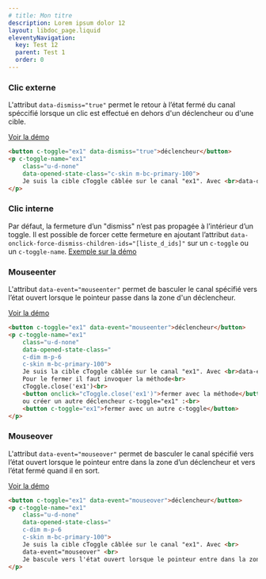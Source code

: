 ```yaml
---
# title: Mon titre
description: Lorem ipsum dolor 12
layout: libdoc_page.liquid
eleventyNavigation:
  key: Test 12
  parent: Test 1
  order: 0
---
```


### Clic externe

L'attribut `data-dismiss="true"` permet le retour à l’état fermé du canal spéccifié lorsque un clic est effectué en dehors d'un déclencheur ou d'une cible.

[Voir la démo](https://ita-design-system.github.io/c-toggle.js/content/example-5.html)

```html
<button c-toggle="ex1" data-dismiss="true">déclencheur</button>
<p c-toggle-name="ex1"
    class="u-d-none"
    data-opened-state-class="c-skin m-bc-primary-100">
    Je suis la cible cToggle câblée sur le canal "ex1". Avec <br>data-dismiss="true" <br>Je me ferme si un clic est effectué en dehors de cette cible.
</p>
```

### Clic interne

Par défaut, la fermeture d’un "dismiss" n’est pas propagée à l’intérieur d’un toggle. Il est possible de forcer cette fermeture en ajoutant l’attribut `data-onclick-force-dismiss-children-ids="[liste_d_ids]"` sur un `c-toggle` ou un `c-toggle-name`. [Exemple sur la démo](https://ita-design-system.github.io/c-toggle.js/content/example-5.html)

### Mouseenter

L'attribut `data-event="mouseenter"` permet de basculer le canal spécifié vers l’état ouvert lorsque le pointeur passe dans la zone d'un déclencheur.

[Voir la démo](https://ita-design-system.github.io/c-toggle.js/content/example-6.html)

```html
<button c-toggle="ex1" data-event="mouseenter">déclencheur</button>
<p c-toggle-name="ex1"
    class="u-d-none"
    data-opened-state-class=" 
    c-dim m-p-6
    c-skin m-bc-primary-100">
    Je suis la cible cToggle câblée sur le canal "ex1". Avec <br>data-event="mouseenter" <br>Je m'ouvre lorsque le pointeur passe dans la zone d'un déclencheur.<br>
    Pour le fermer il faut invoquer la méthode<br>
    cToggle.close('ex1')<br>
    <button onclick="cToggle.close('ex1')">fermer avec la méthode</button><br>
    ou créer un autre déclencheur c-toggle="ex1" :<br>
    <button c-toggle="ex1">fermer avec un autre c-toggle</button>
</p>
```

### Mouseover

L'attribut `data-event="mouseover"` permet de basculer le canal spécifié vers l’état ouvert lorsque le pointeur entre dans la zone d’un déclencheur et vers l’état fermé quand il en sort.

[Voir la démo](https://ita-design-system.github.io/c-toggle.js/content/example-7.html)

```html
<button c-toggle="ex1" data-event="mouseover">déclencheur</button>
<p c-toggle-name="ex1"
    class="u-d-none"
    data-opened-state-class=" 
    c-dim m-p-6
    c-skin m-bc-primary-100">
    Je suis la cible cToggle câblée sur le canal "ex1". Avec <br>
    data-event="mouseover" <br>
    Je bascule vers l'état ouvert lorsque le pointeur entre dans la zone d'un déclencheur et vers l'état fermé quand il en sort.
</p>
```